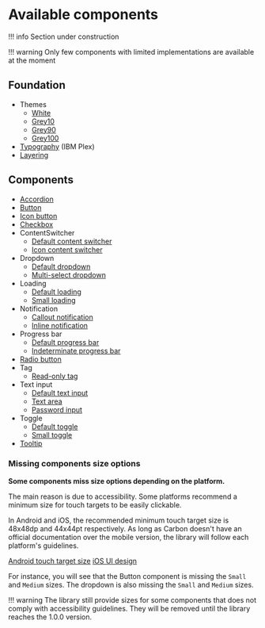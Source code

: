 # Available components

!!! info
    Section under construction

!!! warning
    Only few components with limited implementations are available at the moment

## Foundation

- Themes
    - [White](https://gabrieldrn.github.io/carbon-compose/api/carbon/com.gabrieldrn.carbon.foundation.color/-white-theme.html)
    - [Grey10](https://gabrieldrn.github.io/carbon-compose/api/carbon/com.gabrieldrn.carbon.foundation.color/-gray10-theme.html)
    - [Grey90](https://gabrieldrn.github.io/carbon-compose/api/carbon/com.gabrieldrn.carbon.foundation.color/-gray90-theme.html)
    - [Grey100](https://gabrieldrn.github.io/carbon-compose/api/carbon/com.gabrieldrn.carbon.foundation.color/-gray100-theme.html)
- [Typography](https://gabrieldrn.github.io/carbon-compose/api/carbon/com.gabrieldrn.carbon.foundation.text/-carbon-typography/index.html) 
    (IBM Plex)
- [Layering](https://gabrieldrn.github.io/carbon-compose/api/carbon/com.gabrieldrn.carbon.foundation.color/-layer/index.html)

## Components

- [Accordion](https://gabrieldrn.github.io/carbon-compose/api/carbon/com.gabrieldrn.carbon.accordion/-accordion.html)
- [Button](https://gabrieldrn.github.io/carbon-compose/api/carbon/com.gabrieldrn.carbon.button/-button.html)
- [Icon button](https://gabrieldrn.github.io/carbon-compose/api/carbon/com.gabrieldrn.carbon.button/-icon-button.html)
- [Checkbox](https://gabrieldrn.github.io/carbon-compose/api/carbon/com.gabrieldrn.carbon.checkbox/-checkbox.html)
- ContentSwitcher
  - [Default content switcher](https://gabrieldrn.github.io/carbon-compose/api/carbon/com.gabrieldrn.carbon.contentswitcher/-content-switcher.html)
  - [Icon content switcher](https://gabrieldrn.github.io/carbon-compose/api/carbon/com.gabrieldrn.carbon.contentswitcher/-icon-content-switcher.html)
- Dropdown
    - [Default dropdown](https://gabrieldrn.github.io/carbon-compose/api/carbon/com.gabrieldrn.carbon.dropdown/-dropdown.html)
    - [Multi-select dropdown](https://gabrieldrn.github.io/carbon-compose/api/carbon/com.gabrieldrn.carbon.dropdown.multiselect/-multiselect-dropdown.html)
- Loading
    - [Default loading](https://gabrieldrn.github.io/carbon-compose/api/carbon/com.gabrieldrn.carbon.loading/-loading.html)
    - [Small loading](https://gabrieldrn.github.io/carbon-compose/api/carbon/com.gabrieldrn.carbon.loading/-small-loading.html)
- Notification
    - [Callout notification](https://gabrieldrn.github.io/carbon-compose/api/carbon/com.gabrieldrn.carbon.notification/-callout-notification.html)
    - [Inline notification](https://gabrieldrn.github.io/carbon-compose/api/carbon/com.gabrieldrn.carbon.notification/-inline-notification.html)
- Progress bar
    - [Default progress bar](https://gabrieldrn.github.io/carbon-compose/api/carbon/com.gabrieldrn.carbon.progressbar/-progress-bar.html)
    - [Indeterminate progress bar](https://gabrieldrn.github.io/carbon-compose/api/carbon/com.gabrieldrn.carbon.progressbar/-indeterminate-progress-bar.html)
- [Radio button](https://gabrieldrn.github.io/carbon-compose/api/carbon/com.gabrieldrn.carbon.radiobutton/-radio-button.html)
- Tag
    - [Read-only tag](https://gabrieldrn.github.io/carbon-compose/api/carbon/com.gabrieldrn.carbon.tag/-read-only-tag.html.html)
- Text input
    - [Default text input](https://gabrieldrn.github.io/carbon-compose/api/carbon/com.gabrieldrn.carbon.textinput/-text-input.html)
    - [Text area](https://gabrieldrn.github.io/carbon-compose/api/carbon/com.gabrieldrn.carbon.textinput/-text-area.html)
    - [Password input](https://gabrieldrn.github.io/carbon-compose/api/carbon/com.gabrieldrn.carbon.textinput/-password-input.html)
- Toggle
    - [Default toggle](https://gabrieldrn.github.io/carbon-compose/api/carbon/com.gabrieldrn.carbon.toggle/-toggle.html)
    - [Small toggle](https://gabrieldrn.github.io/carbon-compose/api/carbon/com.gabrieldrn.carbon.toggle/-small-toggle.html)
- [Tooltip](https://gabrieldrn.github.io/carbon-compose/api/carbon/com.gabrieldrn.carbon.tooltip/-tooltip-box.html)

### Missing components size options

**Some components miss size options depending on the platform.**

The main reason is due to accessibility. Some platforms recommend a minimum size for touch targets to be easily
clickable.

In Android and iOS, the recommended minimum touch target size is 48x48dp and 44x44pt respectively. As long as Carbon
doesn't have an official documentation over the mobile version, the library will follow each platform's guidelines.

[Android touch target size](https://support.google.com/accessibility/android/answer/7101858?hl=en)
[iOS UI design](https://developer.apple.com/design/tips/)

For instance, you will see that the Button component is missing the `Small` and `Medium` sizes. The dropdown is also
missing the `Small` and `Medium` sizes.

!!! warning
    The library still provide sizes for some components that does not comply with accessibility guidelines. They will be 
    removed until the library reaches the 1.0.0 version. 
